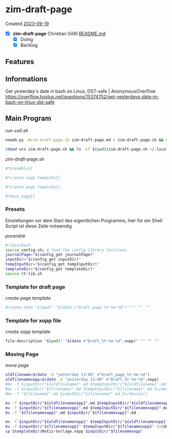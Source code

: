 # zim-draft-page
Created [2023-09-19]()

- [X]  **zim-draft-page** Christian Gößl [README.md](README.md)
	- [X] Doing
	- [X] Backlog

## Features



## Informations

Get yesterday's date in bash on Linux, DST-safe | AnonymousOverflow
https://overflow.hostux.net/questions/15374752/get-yesterdays-date-in-bash-on-linux-dst-safe


## Main Program

*run-cell.sh*
```bash
noweb.py -Rzim-draft-page.sh zim-draft-page.md > zim-draft-page.sh && echo 'fertig' 
```


```bash
chmod u+x zim-draft-page.sh && ln -sf $(pwd)/zim-draft-page.sh ~/.local/bin/zim-draft-page.sh && echo 'fertig'
 ```

*zim-draft-page.sh*
```bash
#*preamble}}

#*create xopp template}}

#*create page template}}

#*move page}}

```

### Presets

Einstellungen vor dem Start des eigentlichen Programms, hier für ein Shell Script ist diese Zeile notwendig

*preamble*
```bash
#!/bin/bash
source config.sh; # load the config library functions
journalPage="$(config_get journalPage)"
inputDir="$(config_get inputDir)"
tempInputDir="$(config_get tempInputDir)"
templateDir="$(config_get templateDir)"
source tt-lib.sh
```

### Template for draft page


*create page template*
```bash
#create-note "$(pwd)" "$(date +"Draft page %Y-%m-%d")" "" "" ""
```


### Template for xopp file

*create xopp template*
```bash
file-description "$(pwd)" "$(date +"Draft_%Y-%m-%d".xopp)" "" "" ""
```


### Moving Page


*move page*
```bash
oldfilename=$(date -d "yesterday 13:00" +"Draft_page_%Y-%m-%d")
oldfilenamexopp=$(date -d "yesterday 13:00" +"Draft_%Y-%m-%d".xopp)
#mv -f $inputDir/"${oldfilename}".md $tempInputDir/"${oldfilename}".md 2>/dev/null
#mv -f $inputDir/"${filename}".md $tempInputDir/"${filename}".md 2>/dev/null
#mv -f "${filename}".md $inputDir/"${filename}".md 2>/dev/null

mv -f $inputDir/"${oldfilenamexopp}".md $tempInputDir/"${oldfilenamexopp}".md 2>/dev/null
mv -f $inputDir/"${filenamexopp}".md $tempInputDir/"${filenamexopp}".md 2>/dev/null
mv -f "${filenamexopp}".md $inputDir/"${filenamexopp}".md

mv -f $inputDir/"${oldfilenamexopp}" $tempInputDir/"${oldfilenamexopp}" 2>/dev/null
mv -f $inputDir/"${filenamexopp}" $tempInputDir/"${filenamexopp}" 2>/dev/null
cp $templateDir/Notiz-Vorlage.xopp $inputDir/"$filenamexopp"
```
